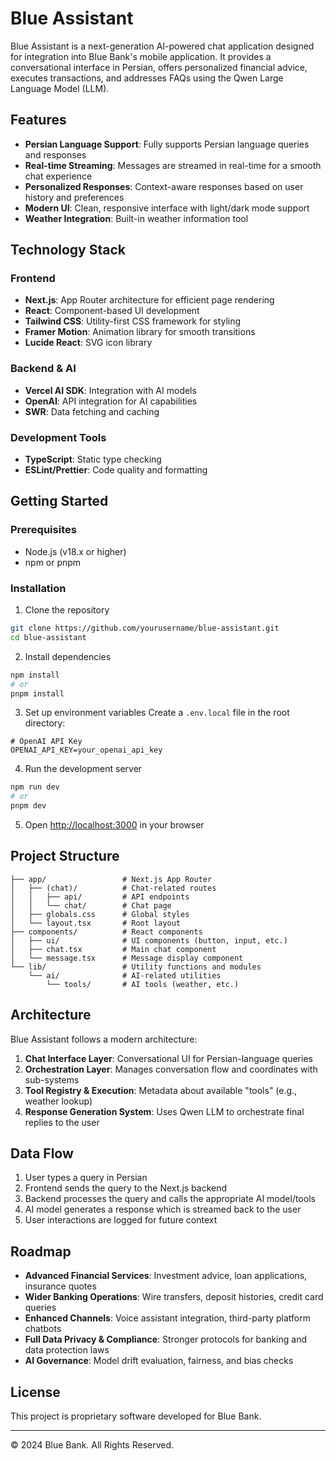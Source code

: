 # Blue Assistant

Blue Assistant is a next-generation AI-powered chat application designed for integration into Blue Bank's mobile application. It provides a conversational interface in Persian, offers personalized financial advice, executes transactions, and addresses FAQs using the Qwen Large Language Model (LLM).

## Features

- **Persian Language Support**: Fully supports Persian language queries and responses
- **Real-time Streaming**: Messages are streamed in real-time for a smooth chat experience
- **Personalized Responses**: Context-aware responses based on user history and preferences
- **Modern UI**: Clean, responsive interface with light/dark mode support
- **Weather Integration**: Built-in weather information tool

## Technology Stack

### Frontend

- **Next.js**: App Router architecture for efficient page rendering
- **React**: Component-based UI development
- **Tailwind CSS**: Utility-first CSS framework for styling
- **Framer Motion**: Animation library for smooth transitions
- **Lucide React**: SVG icon library

### Backend & AI

- **Vercel AI SDK**: Integration with AI models
- **OpenAI**: API integration for AI capabilities
- **SWR**: Data fetching and caching

### Development Tools

- **TypeScript**: Static type checking
- **ESLint/Prettier**: Code quality and formatting

## Getting Started

### Prerequisites

- Node.js (v18.x or higher)
- npm or pnpm

### Installation

1. Clone the repository

```bash
git clone https://github.com/yourusername/blue-assistant.git
cd blue-assistant
```

2. Install dependencies

```bash
npm install
# or
pnpm install
```

3. Set up environment variables
   Create a `.env.local` file in the root directory:

```
# OpenAI API Key
OPENAI_API_KEY=your_openai_api_key
```

4. Run the development server

```bash
npm run dev
# or
pnpm dev
```

5. Open [http://localhost:3000](http://localhost:3000) in your browser

## Project Structure

```
├── app/                 # Next.js App Router
│   ├── (chat)/          # Chat-related routes
│   │   ├── api/         # API endpoints
│   │   └── chat/        # Chat page
│   ├── globals.css      # Global styles
│   └── layout.tsx       # Root layout
├── components/          # React components
│   ├── ui/              # UI components (button, input, etc.)
│   ├── chat.tsx         # Main chat component
│   └── message.tsx      # Message display component
└── lib/                 # Utility functions and modules
    └── ai/              # AI-related utilities
        └── tools/       # AI tools (weather, etc.)
```

## Architecture

Blue Assistant follows a modern architecture:

1. **Chat Interface Layer**: Conversational UI for Persian-language queries
2. **Orchestration Layer**: Manages conversation flow and coordinates with sub-systems
3. **Tool Registry & Execution**: Metadata about available "tools" (e.g., weather lookup)
4. **Response Generation System**: Uses Qwen LLM to orchestrate final replies to the user

## Data Flow

1. User types a query in Persian
2. Frontend sends the query to the Next.js backend
3. Backend processes the query and calls the appropriate AI model/tools
4. AI model generates a response which is streamed back to the user
5. User interactions are logged for future context

## Roadmap

- **Advanced Financial Services**: Investment advice, loan applications, insurance quotes
- **Wider Banking Operations**: Wire transfers, deposit histories, credit card queries
- **Enhanced Channels**: Voice assistant integration, third-party platform chatbots
- **Full Data Privacy & Compliance**: Stronger protocols for banking and data protection laws
- **AI Governance**: Model drift evaluation, fairness, and bias checks

## License

This project is proprietary software developed for Blue Bank.

---

© 2024 Blue Bank. All Rights Reserved.
